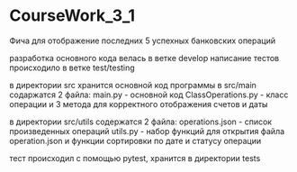 # CourseWork_3_1
Фича для отображение последних 5 
успехных банковских операций

разработка основного кода велась в ветке develop
написание тестов происходило в ветке test/testing

в директории src хранится основной код программы
в src/main содаржатся 2 файла:
main.py - основной код
ClassOperations.py - класс операции и 3 метода
для корректного отображения счетов и даты

в директории src/utils содержатся 2 файла:
operations.json - список произведенных операций
utils.py - набор функций для открытия файла operation.json
и функции сортировки по дате и статусу операции

тест происходил с помощью pytest,
хранится в директории tests
